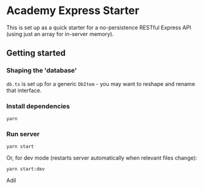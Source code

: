 # Academy Express Starter

This is set up as a quick starter for a no-persistence RESTful Express API (using just an array for in-server memory).

## Getting started

### Shaping the 'database'

`db.ts` is set up for a generic `DbItem` - you may want to reshape and rename that interface.

### Install dependencies

```
yarn
```

### Run server

```
yarn start
```

Or, for dev mode (restarts server automatically when relevant files change):

```
yarn start:dev
```

Adil